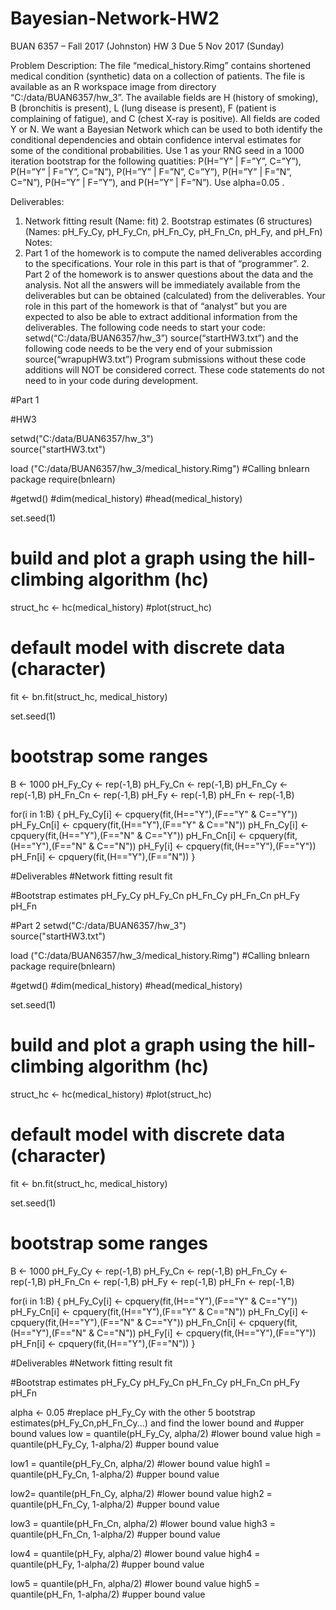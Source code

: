 # Bayesian-Network-HW2

BUAN 6357 – Fall 2017 (Johnston) HW 3 Due 5 Nov 2017 (Sunday) 
 
Problem Description: 
The file “medical_history.Rimg” contains shortened medical condition (synthetic) data on a collection of patients.  The file is available as an R workspace image from directory “C:/data/BUAN6357/hw_3”.  The available fields are H (history of smoking), B (bronchitis is present), L (lung disease is present), F (patient is complaining of fatigue), and C (chest X-ray is positive).  All fields are coded Y or N. 
We want a Bayesian Network which can be used to both identify the conditional dependencies and obtain confidence interval estimates for some of the conditional probabilities.  Use 1 as your RNG seed in a 1000 iteration bootstrap for the following quatities: P(H=”Y” | F=”Y”, C=”Y”), P(H=”Y” | F=”Y”, C=”N”), P(H=”Y” | F=”N”, C=”Y”), P(H=”Y” | F=”N”, C=”N”), P(H=”Y” | F=”Y”), and P(H=”Y” | F=”N”). Use alpha=0.05 . 
 
Deliverables: 
1. Network fitting result   (Name: fit) 2. Bootstrap estimates (6 structures) (Names: pH_Fy_Cy, pH_Fy_Cn, pH_Fn_Cy, pH_Fn_Cn, pH_Fy, and pH_Fn)   
Notes: 
1. Part 1 of the homework is to compute the named deliverables according to the specifications.  Your role in this part is that of “programmer”. 2. Part 2 of the homework is to answer questions about the data and the analysis.  Not all the answers will be immediately available from the deliverables but can be obtained (calculated) from the deliverables.  Your role in this part of the homework is that of “analyst” but you are expected to also be able to extract additional information from the deliverables. 
The following code needs to start your code: 
 setwd(“C:/data/BUAN6357/hw_3”) 
 source(“startHW3.txt”) 
and the following code needs to be the very end of your submission 
 source(“wrapupHW3.txt”) 
Program submissions without these code additions will NOT be considered correct.  These code statements do not need to in your code during development. 



#Part 1

#HW3

setwd("C:/data/BUAN6357/hw_3")  
source("startHW3.txt")

load ("C:/data/BUAN6357/hw_3/medical_history.Rimg") 
#Calling bnlearn package
require(bnlearn)

#getwd()
#dim(medical_history)
#head(medical_history)

set.seed(1)

# build and plot a graph using the hill-climbing algorithm (hc)
struct_hc	<-	hc(medical_history)
#plot(struct_hc)	

# default model with discrete data (character)
fit		<-	bn.fit(struct_hc, medical_history)

set.seed(1)
# bootstrap some ranges
B		<-	1000
pH_Fy_Cy <-	rep(-1,B)
pH_Fy_Cn <-	rep(-1,B)
pH_Fn_Cy <-	rep(-1,B)
pH_Fn_Cn <-	rep(-1,B)
pH_Fy <-	rep(-1,B)
pH_Fn <-	rep(-1,B)


for(i in 1:B) {
    pH_Fy_Cy[i] <- cpquery(fit,(H=="Y"),(F=="Y" & C=="Y"))
    pH_Fy_Cn[i] <- cpquery(fit,(H=="Y"),(F=="Y" & C=="N"))
    pH_Fn_Cy[i] <- cpquery(fit,(H=="Y"),(F=="N" & C=="Y"))
    pH_Fn_Cn[i] <- cpquery(fit,(H=="Y"),(F=="N" & C=="N"))
    pH_Fy[i] <- cpquery(fit,(H=="Y"),(F=="Y"))
    pH_Fn[i] <- cpquery(fit,(H=="Y"),(F=="N"))
  }


#Deliverables
#Network fitting result
fit

#Bootstrap estimates 
pH_Fy_Cy
pH_Fy_Cn
pH_Fn_Cy
pH_Fn_Cn
pH_Fy
pH_Fn


#Part 2
setwd("C:/data/BUAN6357/hw_3")  
source("startHW3.txt")

load ("C:/data/BUAN6357/hw_3/medical_history.Rimg") 
#Calling bnlearn package
require(bnlearn)

#getwd()
#dim(medical_history)
#head(medical_history)

set.seed(1)

# build and plot a graph using the hill-climbing algorithm (hc)
struct_hc	<-	hc(medical_history)
#plot(struct_hc)	

# default model with discrete data (character)
fit		<-	bn.fit(struct_hc, medical_history)

set.seed(1)
# bootstrap some ranges
B		<-	1000
pH_Fy_Cy <-	rep(-1,B)
pH_Fy_Cn <-	rep(-1,B)
pH_Fn_Cy <-	rep(-1,B)
pH_Fn_Cn <-	rep(-1,B)
pH_Fy <-	rep(-1,B)
pH_Fn <-	rep(-1,B)


for(i in 1:B) {
    pH_Fy_Cy[i] <- cpquery(fit,(H=="Y"),(F=="Y" & C=="Y"))
    pH_Fy_Cn[i] <- cpquery(fit,(H=="Y"),(F=="Y" & C=="N"))
    pH_Fn_Cy[i] <- cpquery(fit,(H=="Y"),(F=="N" & C=="Y"))
    pH_Fn_Cn[i] <- cpquery(fit,(H=="Y"),(F=="N" & C=="N"))
    pH_Fy[i] <- cpquery(fit,(H=="Y"),(F=="Y"))
    pH_Fn[i] <- cpquery(fit,(H=="Y"),(F=="N"))
  }


#Deliverables
#Network fitting result
fit

#Bootstrap estimates 
pH_Fy_Cy
pH_Fy_Cn
pH_Fn_Cy
pH_Fn_Cn
pH_Fy
pH_Fn

alpha	<-	0.05
#replace pH_Fy_Cy with the other 5 bootstrap estimates(pH_Fy_Cn,pH_Fn_Cy...) and find the lower bound and
#upper bound values
low	=	quantile(pH_Fy_Cy,   alpha/2) #lower bound value
high	=	quantile(pH_Fy_Cy, 1-alpha/2) #upper bound value


low1	=	quantile(pH_Fy_Cn,   alpha/2) #lower bound value
high1	=	quantile(pH_Fy_Cn, 1-alpha/2) #upper bound value


low2=	quantile(pH_Fn_Cy,   alpha/2) #lower bound value
high2	=	quantile(pH_Fn_Cy, 1-alpha/2) #upper bound value


low3	=	quantile(pH_Fn_Cn,   alpha/2) #lower bound value
high3	=	quantile(pH_Fn_Cn, 1-alpha/2) #upper bound value


low4	=	quantile(pH_Fy,   alpha/2) #lower bound value
high4	=	quantile(pH_Fy, 1-alpha/2) #upper bound value


low5	=	quantile(pH_Fn,   alpha/2) #lower bound value
high5	=	quantile(pH_Fn, 1-alpha/2) #upper bound value
